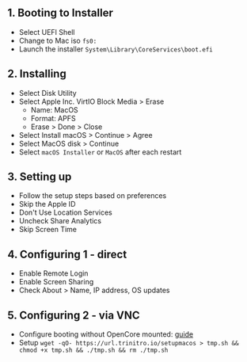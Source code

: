 ## 1. Booting to Installer
- Select UEFI Shell
- Change to Mac iso `fs0:`
- Launch the installer `System\Library\CoreServices\boot.efi`

## 2. Installing
- Select Disk Utility
- Select Apple Inc. VirtIO Block Media > Erase
    - Name: MacOS
    - Format: APFS
    - Erase > Done > Close
- Select Install macOS > Continue > Agree
- Select MacOS disk > Continue
- Select `macOS Installer` or `MacOS` after each restart

## 3. Setting up
- Follow the setup steps based on preferences
- Skip the Apple ID
- Don't Use Location Services
- Uncheck Share Analytics
- Skip Screen Time

## 4. Configuring 1 - direct
- Enable Remote Login
- Enable Screen Sharing
- Check About > Name, IP address, OS updates

## 5. Configuring 2 - via VNC
- Configure booting without OpenCore mounted: [guide](https://i12bretro.github.io/tutorials/0628.html)
- Setup `wget -qO- https://url.trinitro.io/setupmacos > tmp.sh && chmod +x tmp.sh && ./tmp.sh && rm ./tmp.sh`

